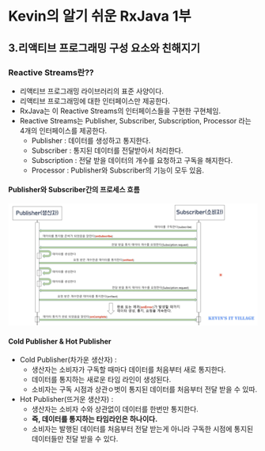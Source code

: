 # Kevin의 알기 쉬운 RxJava 1부
## 3.리액티브 프로그래밍 구성 요소와 친해지기

### Reactive Streams란??
- 리액티브 프로그래밍 라이브러리의 표준 사양이다.
- 리액티브 프로그래밍에 대한 인터페이스만 제공한다.
- RxJava는 이 Reactive Streams의 인터페이스들을 구현한 구현체임.
- Reactive Streams는 Publisher, Subscriber, Subscription, Processor 라는 4개의 인터페이스를 제공한다.
    - Publisher : 데이터를 생성하고 통지한다.
    - Subscriber : 통지된 데이터를 전달받아서 처리한다.
    - Subscription : 전달 받을 데이터의 개수를 요청하고 구독을 해지한다.
    - Processor : Publisher와 Subscriber의 기능이 모두 있음.

#### Publisher와 Subscriber간의 프로세스 흐름
![publisher_subscriber_process](../img/publisher_subscriber_process.png)

#### Cold Publisher & Hot Publisher 
- Cold Publisher(차가운 생산자) : 
    - 생산자는 소비자가 구독할 때마다 데이터를 처음부터 새로 통지한다.
    - 데이터를 통지하는 새로운 타임 라인이 생성된다.
    - 소비자는 구독 시점과 상관ㅇ벗이 통지된 데이터를 처음부터 전달 받을 수 있따.
- Hot Publisher(뜨거운 생산자) : 
    - 생산자는 소비자 수와 상관없이 데이터를 한번만 통지한다.
    - **즉, 데이터를 통지하는 타임라인은 하나이다.**
    - 소비자는 발행된 데이터를 처음부터 전달 받는게 아니라 구독한 시점에 통지된 데이터들만 전달 받을 수 있다.